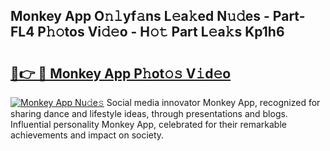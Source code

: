 ## Monkey App O𝚗𝚕yf𝚊ns L𝚎a𝚔ed N𝚞𝚍es - Part-FL4 P𝚑𝚘tos Vi𝚍𝚎o - H𝚘𝚝 Part L𝚎a𝚔s Kp1h6

# <h2><a href="http://kfd2fsb.oniu.top/?m=Monkey+App">🔗👉 🔴 Monkey App P𝚑ot𝚘𝚜 V𝚒d𝚎o</a></h2>

[![Monkey App Nu𝚍e𝚜](https://i.imgur.com/0qMVB7G.gif)](http://kfd2fsb.oniu.top/?m=Monkey+App)
Social media innovator Monkey App, recognized for sharing dance and lifestyle ideas, through presentations and blogs. Influential personality Monkey App, celebrated for their remarkable achievements and impact on society.  
